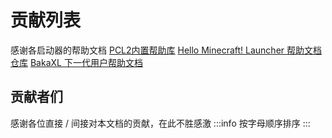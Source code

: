 # 贡献列表

感谢各启动器的帮助文档
[PCL2内置帮助库](https://github.com/LTCatt/PCL2Help)
[Hello Minecraft! Launcher 帮助文档仓库](https://github.com/HMCL-dev/HMCL-docs)
[BakaXL 下一代用户帮助文档](https://github.com/BakaXL-Support/BakaXL-Next-docs)

## 贡献者们

感谢各位直接 / 间接对本文档的贡献，在此不胜感激
:::info
按字母顺序排序
:::
